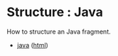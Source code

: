 # Structure : Java

How to structure an Java fragment.

* [java](src/site/markdown/index.md) ([html](https://tibcosoftware.github.io/tibco-streaming-samples/10.4.1/structure/java/))
